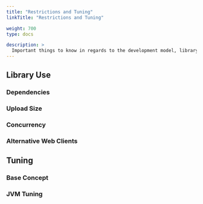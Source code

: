 ```yaml
---
title: "Restrictions and Tuning"
linkTitle: "Restrictions and Tuning"

weight: 700
type: docs

description: >
  Important things to know in regards to the development model, library use, performance, and tuning.
---
```


## Library Use

### Dependencies

### Upload Size

### Concurrency

### Alternative Web Clients

## Tuning

### Base Concept

### JVM Tuning

